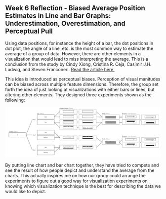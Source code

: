 Week 6 Reflection - Biased Average Position Estimates in Line and Bar Graphs: Underestimation, Overestimation, and Perceptual Pull
--
Using data positions, for instance the height of a bar, the dot positions in dot plot, the angle of a line, etc. is the most common way to estimate the average of a group of data. However, there are other elements in a visualization that would lead to miss interpreting the average. This is a conclusion from the study by Cindy Xiong, Cristina R. Ceja, Casimir J.H. Ludwig, and Steven Franconeri. [Read the article here.](https://ieeexplore.ieee.org/abstract/document/8805427?casa_token=_ijd7q4F58YAAAAA:9Jj-e8XJgJEC-1OVSDyYGFbIXYi-HyBv3TVAHuFcDO7AEJ246PNXE48H8AuXQ3SG7OeJNDlV)

This idea is introduced as perceptual biases. Perception of visual manitudes can be biased across multiple feature dimensions. Therefore, the group set forth the idea of just looking at visualizations with either bars or lines, but altering other elements. They designed three experiments shown as the following:

<div style="text-align:center">
<img src="./images/week6-1.JPG" />
</div>

By putting line chart and bar chart together, they have tried to compete and see the result of how people depict and understand the average from the charts. This actually inspires me on how our group could arrange the experiments to figure out a good way for visualization experiments on knowing which visualization technique is the best for describing the data we would like to depict. 
